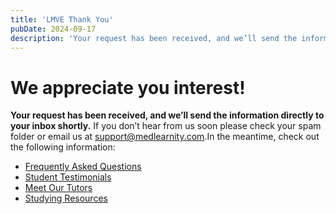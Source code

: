 ```yaml
---
title: 'LMVE Thank You'
pubDate: 2024-09-17
description: 'Your request has been received, and we’ll send the information directly to your inbox shortly. If you don’t hear from us soon please check your spam folder'
---
```






# We appreciate you interest!

**Your request has been received, and we’ll send the information directly to your inbox shortly.** If you don’t hear from us soon please check your spam folder or email us at [support@medlearnity.com](mailto:support@medlearnity.com).In the meantime, check out the following information:

- [Frequently Asked Questions](/frequently-asked-questions/)
- [Student Testimonials](/student-testimonials/)
- [Meet Our Tutors](/our-tutors/)
- [Studying Resources](/blog/)
